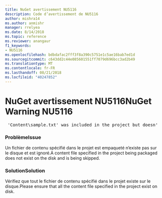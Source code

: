 ```yaml
---
title: NuGet avertissement NU5116
description: Code d’avertissement de NU5116
author: mishra14
ms.author: anmishr
manager: rrelyea
ms.date: 8/14/2018
ms.topic: reference
ms.reviewer: anangaur
f1_keywords:
- NU5116
ms.openlocfilehash: bdbdafac2fff3f8a390c5751e1c5ae16bab7ed1d
ms.sourcegitcommit: c643dd2c44e085601551ff7079d696bcc3ad2b49
ms.translationtype: MT
ms.contentlocale: fr-FR
ms.lasthandoff: 08/21/2018
ms.locfileid: "40247852"
---
```

# <a name="nuget-warning-nu5116"></a><span data-ttu-id="0b065-103">NuGet avertissement NU5116</span><span class="sxs-lookup"><span data-stu-id="0b065-103">NuGet Warning NU5116</span></span>
<pre> 'Content\sample.txt' was included in the project but doesn't exist. Skipping...</pre>

### <a name="issue"></a><span data-ttu-id="0b065-104">Problème</span><span class="sxs-lookup"><span data-stu-id="0b065-104">Issue</span></span>

<span data-ttu-id="0b065-105">Un fichier de contenu spécifié dans le projet est empaqueté n’existe pas sur le disque et est ignoré.</span><span class="sxs-lookup"><span data-stu-id="0b065-105">A content file specified in the project being packaged does not exist on the disk and is being skipped.</span></span>


### <a name="solution"></a><span data-ttu-id="0b065-106">Solution</span><span class="sxs-lookup"><span data-stu-id="0b065-106">Solution</span></span>

<span data-ttu-id="0b065-107">Vérifiez que tout le fichier de contenu spécifié dans le projet existe sur le disque.</span><span class="sxs-lookup"><span data-stu-id="0b065-107">Please ensure that all the content file specified in the project exist on disk.</span></span>

